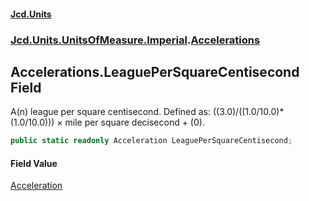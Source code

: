 #### [Jcd.Units](index.md 'index')
### [Jcd.Units.UnitsOfMeasure.Imperial](Jcd.Units.UnitsOfMeasure.Imperial.md 'Jcd.Units.UnitsOfMeasure.Imperial').[Accelerations](Accelerations.md 'Jcd.Units.UnitsOfMeasure.Imperial.Accelerations')

## Accelerations.LeaguePerSquareCentisecond Field

A(n) league per square centisecond. Defined as: ((3.0)/((1.0/10.0)*(1.0/10.0))) × mile per square decisecond + (0).

```csharp
public static readonly Acceleration LeaguePerSquareCentisecond;
```

#### Field Value
[Acceleration](Acceleration.md 'Jcd.Units.UnitTypes.Acceleration')